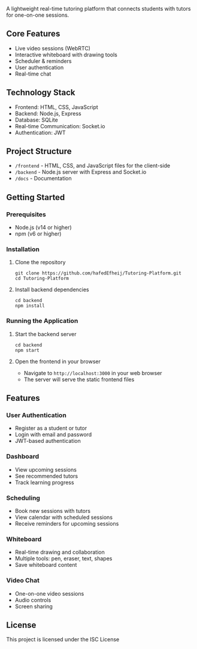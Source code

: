 

A lightweight real-time tutoring platform that connects students with tutors for one-on-one sessions.



## Core Features
- Live video sessions (WebRTC)
- Interactive whiteboard with drawing tools
- Scheduler & reminders
- User authentication
- Real-time chat


## Technology Stack
- Frontend: HTML, CSS, JavaScript
- Backend: Node.js, Express
- Database: SQLite
- Real-time Communication: Socket.io
- Authentication: JWT

## Project Structure
- `/frontend` - HTML, CSS, and JavaScript files for the client-side
- `/backend` - Node.js server with Express and Socket.io
- `/docs` - Documentation

## Getting Started

### Prerequisites
- Node.js (v14 or higher)
- npm (v6 or higher)

### Installation
1. Clone the repository
   ```
   git clone https://github.com/hafedEfheij/Tutoring-Platform.git
   cd Tutoring-Platform
   ```

2. Install backend dependencies
   ```
   cd backend
   npm install
   ```

### Running the Application
1. Start the backend server
   ```
   cd backend
   npm start
   ```

2. Open the frontend in your browser
   - Navigate to `http://localhost:3000` in your web browser
   - The server will serve the static frontend files

## Features

### User Authentication
- Register as a student or tutor
- Login with email and password
- JWT-based authentication

### Dashboard
- View upcoming sessions
- See recommended tutors
- Track learning progress

### Scheduling
- Book new sessions with tutors
- View calendar with scheduled sessions
- Receive reminders for upcoming sessions

### Whiteboard
- Real-time drawing and collaboration
- Multiple tools: pen, eraser, text, shapes
- Save whiteboard content

### Video Chat
- One-on-one video sessions
- Audio controls
- Screen sharing

## License
This project is licensed under the ISC License



